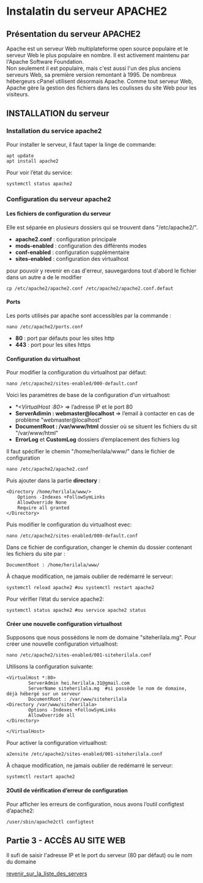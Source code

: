 # Instalatin du serveur APACHE2
## Présentation du serveur APACHE2
Apache est un serveur Web multiplateforme open source populaire et  le serveur Web le plus populaire en nombre. Il est activement maintenu par l'Apache Software Foundation.            
Non seulement il est populaire, mais c'est aussi l'un des plus anciens serveurs Web, sa première version remontant à 1995. De nombreux hébergeurs cPanel utilisent désormais Apache. Comme tout serveur Web, Apache gère  la gestion des fichiers dans les coulisses du site Web pour les visiteurs.     
## INSTALLATION du serveur
### Installation du service apache2
Pour installer le serveur, il faut taper la linge de commande:
```
apt update
apt install apache2
```
Pour voir l’état du service:
```
systemctl status apache2
```
### Configuration du serveur apache2
#### Les fichiers de configuration du serveur 
Elle est séparée en plusieurs dossiers qui se trouvent dans "/etc/apache2/".
* **apache2.conf** : configuration principale
* **mods-enabled** : configuration des différents modes
* **conf-enabled** : configuration supplémentaire
* **sites-enabled** : configuration des virtualhost 

pour pouvoir y revenir en cas d'erreur, sauvegardons tout d'abord le fichier dans un autre a de le modifier   
```
cp /etc/apache2/apache2.conf /etc/apache2/apache2.conf.defaut
```

#### Ports
Les ports utilisés par apache sont accessibles par la commande : 
```
nano /etc/apache2/ports.conf
```
* **80** : port par défauts pour les sites http
* **443** : port pour les sites https

#### Configuration du virtualhost
Pour modifier la configuration du virtualhost par défaut:
```
nano /etc/apache2/sites-enabled/000-default.conf
```
Voici les paramètres de base de la configuration d'un virtualhost:
* **<VirtualHost *:80>** => l’adresse IP et le port 80
* **ServerAdimin : webmaster@localhost** => l’email à contacter en cas de problème "webmaster@localhost"
* **DocumentRoot : /var/www/html** dossier où se situent les fichiers du sit "/var/www/html"
* **ErrorLog** et **CustomLog** dossiers d’emplacement des fichiers log

Il faut spécifier le chemin "/home/herilala/www/" dans le fichier de configuration 
```
nano /etc/apache2/apache2.conf
```
Puis ajouter dans la partie **directory** :
```
<Directory /home/herilala/www/>
    Options -Indexes +FollowSymLinks
    AllowOverride None
    Require all granted
</Directory>
```
Puis modifier le configuration du virtualhost evec:
```
nano /etc/apache2/sites-enabled/000-default.conf
```
Dans ce fichier de configuration, changer le chemin du dossier contenant les fichiers du site par :
```
DocumentRoot : /home/herilala/www/
```
À chaque modification, ne jamais oublier de redémarré le serveur:
```
systemctl reload apache2 #ou systemctl restart apache2
```
Pour vérifier l’état du service apache2:
```
systemctl status apache2 #ou service apache2 status
```
#### Créer une nouvelle configuration virtualhost
Supposons que nous possédons le nom de domaine "siteherilala.mg".
Pour créer une nouvelle configuration virtualhost:
```
nano /etc/apache2/sites-enabled/001-siteherilala.conf
```
Utilisons la configuration suivante:
```
<VirtualHost *:80>
        ServerAdmin hei.herilala.31@gmail.com
        ServerName siteherilala.mg  #si possède le nom de domaine, déjà hébergé sur un serveur
        DocumentRoot : /var/www/siteherilala
<Directory /var/www/siteherilala>
        Options -Indexes +FollowSymLinks
        AllowOverride all
</Directory>

</VirtualHost>
```
Pour activer la configuration virtualhost:
```
a2ensite /etc/apache2/sites-enabled/001-siteherilala.conf
```

À chaque modification, ne jamais oublier de redémarré le serveur:
```
systemctl restart apache2
```

#### 2Outil de vérification d’erreur de configuration
Pour afficher les erreurs de configuration, nous avons l’outil configtest d’apache2:
```
/user/sbin/apache2ctl configtest
```

## Partie 3 - ACCÈS AU SITE WEB 
Il sufi de saisir l'adresse IP et le port du serveur (80 par défaut) ou le nom du domaine






































[revenir_sur_la_liste_des_servers](https://github.com/heiherilala/servers)